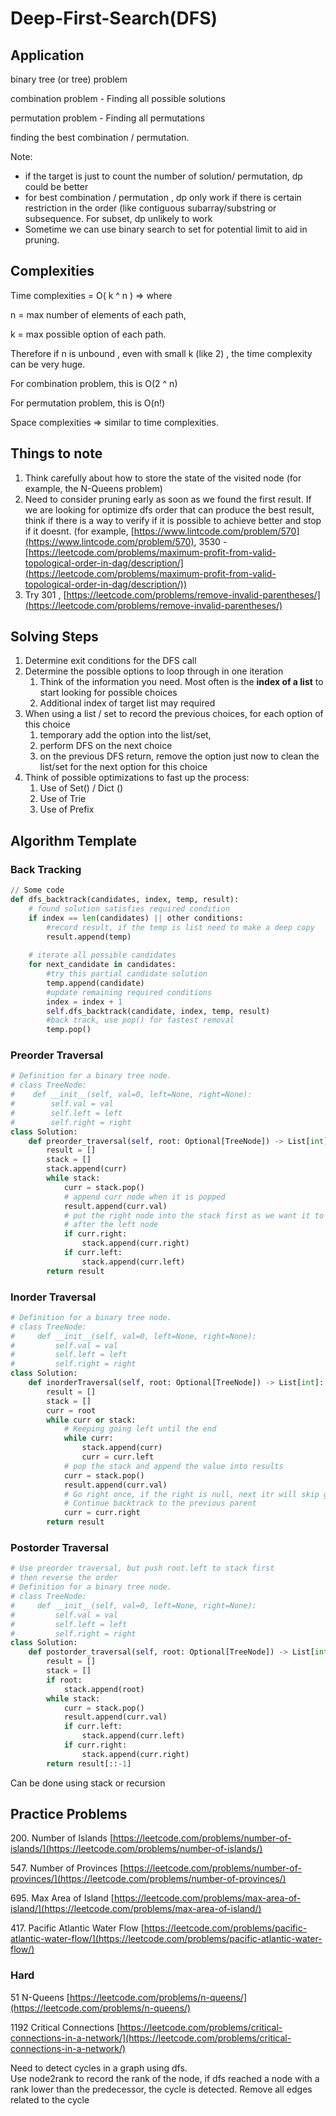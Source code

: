 # Deep-First-Search(DFS)

## Application

binary tree (or tree) problem

combination problem - Finding all possible solutions

permutation problem - Finding all permutations

finding the best combination / permutation.

Note:

* if the target is just to count the number of solution/ permutation, dp could be better&#x20;
* for best combination / permutation , dp only work if there is certain restriction in the order (like contiguous subarray/substring  or subsequence. For subset, dp unlikely to work
* Sometime we can use binary search to set for potential limit to aid in pruning.&#x20;

## Complexities

Time complexities = O( k ^ n )  => where&#x20;

n = max number of elements of each path,&#x20;

k = max possible option of each path.&#x20;

Therefore if n is unbound , even with small k (like 2) , the time complexity can be very huge.&#x20;

For combination problem, this is O(2 ^ n)&#x20;

For permutation problem, this is O(n!)

Space complexities => similar to time complexities.&#x20;

## Things to note

1. Think carefully about how to store the state of the visited node (for example, the N-Queens problem)
2. Need to consider pruning early as soon as we found the first result. If we are looking for optimize dfs order that can produce the best result, think if there is a way to verify if it is possible to achieve better and stop if it doesnt.  (for example, [https://www.lintcode.com/problem/570](https://www.lintcode.com/problem/570), 3530 - [https://leetcode.com/problems/maximum-profit-from-valid-topological-order-in-dag/description/](https://leetcode.com/problems/maximum-profit-from-valid-topological-order-in-dag/description/))
3. Try 301 , [https://leetcode.com/problems/remove-invalid-parentheses/](https://leetcode.com/problems/remove-invalid-parentheses/)

## Solving Steps

1. Determine exit conditions for the DFS call
2. Determine the possible options to loop through in one iteration
   1. Think of the information you need. Most often is the **index of a list** to start looking for possible choices
   2. Additional index of target list may required
3. When using a list / set to record the previous choices, for each option of this choice
   1. temporary add the option into the list/set,&#x20;
   2. perform DFS on the next choice
   3. on the previous DFS return, remove the option just now to clean the list/set for the next option for this choice
4. Think of possible optimizations to fast up the process:
   1. Use of Set() / Dict ()
   2. Use of Trie&#x20;
   3. Use of Prefix

## Algorithm Template

### Back Tracking

```python
// Some code
def dfs_backtrack(candidates, index, temp, result):
	# found solution satisfies required condition
	if index == len(candidates) || other conditions:
		#record result, if the temp is list need to make a deep copy
		result.append(temp)
	
	# iterate all possible candidates
	for next_candidate in candidates:
		#try this partial candidate solution
		temp.append(candidate)
		#update remaining required conditions
		index = index + 1
		self.dfs_backtrack(candidate, index, temp, result)
		#back track, use pop() for fastest removal
		temp.pop()

```

### Preorder Traversal

```python
# Definition for a binary tree node.
# class TreeNode:
#    def __init__(self, val=0, left=None, right=None):
#        self.val = val
#        self.left = left
#        self.right = right
class Solution:
    def preorder_traversal(self, root: Optional[TreeNode]) -> List[int]:
        result = []
        stack = []
        stack.append(curr)
        while stack:
            curr = stack.pop()
            # append curr node when it is popped
            result.append(curr.val)
            # put the right node into the stack first as we want it to come out 
            # after the left node
            if curr.right:
                stack.append(curr.right)
            if curr.left:
                stack.append(curr.left)
        return result
```

### Inorder Traversal

```python
# Definition for a binary tree node.
# class TreeNode:
#     def __init__(self, val=0, left=None, right=None):
#         self.val = val
#         self.left = left
#         self.right = right
class Solution:
    def inorderTraversal(self, root: Optional[TreeNode]) -> List[int]:
        result = []
        stack = []
        curr = root
        while curr or stack:
            # Keeping going left until the end
            while curr:
                stack.append(curr)
                curr = curr.left
            # pop the stack and append the value into results
            curr = stack.pop()
            result.append(curr.val)
            # Go right once, if the right is null, next itr will skip going left and 
            # Continue backtrack to the previous parent
            curr = curr.right
        return result
```

### Postorder Traversal

```python
# Use preorder traversal, but push root.left to stack first
# then reverse the order
# Definition for a binary tree node.
# class TreeNode:
#     def __init__(self, val=0, left=None, right=None):
#         self.val = val
#         self.left = left
#         self.right = right
class Solution:
    def postorder_traversal(self, root: Optional[TreeNode]) -> List[int]:
        result = []
        stack = []
        if root:
            stack.append(root)
        while stack:
            curr = stack.pop()
            result.append(curr.val)
            if curr.left:
                stack.append(curr.left)
            if curr.right:
                stack.append(curr.right)
        return result[::-1]
```

Can be done using stack or recursion

## Practice Problems



200\. Number of Islands [https://leetcode.com/problems/number-of-islands/](https://leetcode.com/problems/number-of-islands/)

547\. Number of Provinces [https://leetcode.com/problems/number-of-provinces/](https://leetcode.com/problems/number-of-provinces/)

695\. Max Area of Island [https://leetcode.com/problems/max-area-of-island/](https://leetcode.com/problems/max-area-of-island/)

417\. Pacific Atlantic Water Flow [https://leetcode.com/problems/pacific-atlantic-water-flow/](https://leetcode.com/problems/pacific-atlantic-water-flow/)

### Hard

51 N-Queens [https://leetcode.com/problems/n-queens/](https://leetcode.com/problems/n-queens/)

1192 Critical Connections [https://leetcode.com/problems/critical-connections-in-a-network/](https://leetcode.com/problems/critical-connections-in-a-network/)

Need to detect cycles in a graph using dfs. \
Use node2rank to record the rank of the node, if dfs reached a node with a rank lower than the predecessor, the cycle is detected. Remove all edges related to the cycle
